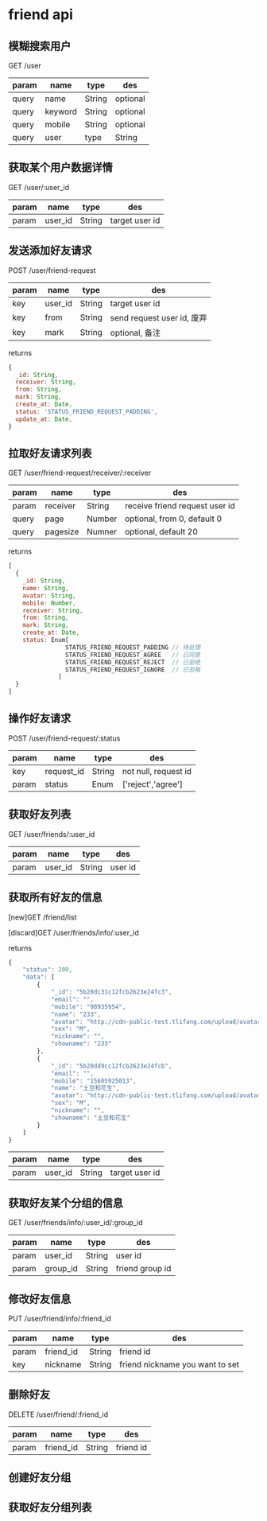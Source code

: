 # friend api

## 模糊搜索用户
GET /user

param|name|type|des
-----|----|----|---
query|name|String|optional
query|keyword|String|optional
query|mobile|String|optional
query|user|type|String|not null,search user id

## 获取某个用户数据详情
GET /user/:user_id

param|name|type|des
-----|----|----|---
param|user_id|String|target user id


## 发送添加好友请求
POST /user/friend-request

param|name|type|des
-----|----|----|---
key|user_id|String|target user id
key|from|String|send request user id, 废弃
key|mark|String|optional, 备注

returns
```js
{
  _id: String,
  receiver: String,
  from: String,
  mark: String,
  create_at: Date,
  status: 'STATUS_FRIEND_REQUEST_PADDING',
  update_at: Date,
}
```

## 拉取好友请求列表
GET /user/friend-request/receiver/:receiver

param|name|type|des
-----|----|----|---
param|receiver|String|receive friend request user id
query|page|Number|optional, from 0, default 0
query|pagesize|Numner|optional, default 20

returns
```js
[
  {
    _id: String,
    name: String,
    avatar: String,
    mobile: Number,
    receiver: String,
    from: String,
    mark: String,
    create_at: Date,
    status: Enum[
                STATUS_FRIEND_REQUEST_PADDING // 待处理
                STATUS_FRIEND_REQUEST_AGREE   // 已同意
                STATUS_FRIEND_REQUEST_REJECT  // 已拒绝
                STATUS_FRIEND_REQUEST_IGNORE  // 已忽略
              ]
  }
]
```

## 操作好友请求
POST /user/friend-request/:status

param|name|type|des
-----|----|----|---
key|request_id|String|not null, request id
param|status|Enum|['reject','agree']

## 获取好友列表
GET /user/friends/:user_id

param|name|type|des
-----|----|----|---
param|user_id|String|user id

## 获取所有好友的信息
[new]GET /friend/list

[discard]GET /user/friends/info/:user_id

returns
```js
{
    "status": 200,
    "data": [
        {
            "_id": "5b28dc31c12fcb2623e24fc3",
            "email": "",
            "mobile": "98935954",
            "name": "233",
            "avatar": "http://cdn-public-test.tlifang.com/upload/avatar/84e37fd9-f7a9-4bd6-8fe1-1a6c992263ac.jpg",
            "sex": "M",
            "nickname": "",
            "showname": "233"
        },
        {
            "_id": "5b28dd9cc12fcb2623e24fcb",
            "email": "",
            "mobile": "15605925013",
            "name": "土豆和花生",
            "avatar": "http://cdn-public-test.tlifang.com/upload/avatar/15980690-f31a-4505-bc7f-83d6d3e5d695.jpg",
            "sex": "M",
            "nickname": "",
            "showname": "土豆和花生"
        }
    ]
}
```

param|name|type|des
-----|----|----|---
param|user_id|String|target user id

## 获取好友某个分组的信息
GET /user/friends/info/:user_id/:group_id

param|name|type|des
-----|----|----|---
param|user_id|String|user id
param|group_id|String|friend group id

## 修改好友信息
PUT /user/friend/info/:friend_id

param|name|type|des
-----|----|----|---
param|friend_id|String|friend id
key|nickname|String|friend nickname you want to set

## 删除好友
DELETE /user/friend/:friend_id

param|name|type|des
-----|----|----|---
param|friend_id|String|friend id


## 创建好友分组

## 获取好友分组列表